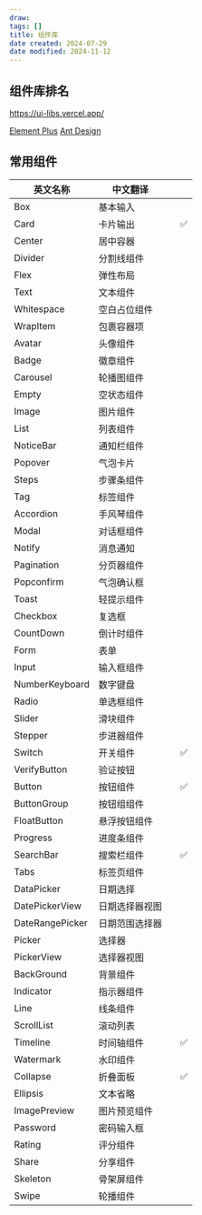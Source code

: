 ```yaml
---
draw:
tags: []
title: 组件库
date created: 2024-07-29
date modified: 2024-11-12
---
```


## 组件库排名

https://ui-libs.vercel.app/

[Element Plus](Element%20Plus.md)
[Ant Design](Ant%20Design.md)
## 常用组件


| 英文名称            | 中文翻译    |     |     |
| --------------- | ------- | --- | --- |
| Box             | 基本输入    |     |     |
| Card            | 卡片输出    |     | ✅   |
| Center          | 居中容器    |     |     |
| Divider         | 分割线组件   |     |     |
| Flex            | 弹性布局    |     |     |
| Text            | 文本组件    |     |     |
| Whitespace      | 空白占位组件  |     |     |
| WrapItem        | 包裹容器项   |     |     |
| Avatar          | 头像组件    |     |     |
| Badge           | 徽章组件    |     |     |
| Carousel        | 轮播图组件   |     |     |
| Empty           | 空状态组件   |     |     |
| Image           | 图片组件    |     |     |
| List            | 列表组件    |     |     |
| NoticeBar       | 通知栏组件   |     |     |
| Popover         | 气泡卡片    |     |     |
| Steps           | 步骤条组件   |     |     |
| Tag             | 标签组件    |     |     |
| Accordion       | 手风琴组件   |     |     |
| Modal           | 对话框组件   |     |     |
| Notify          | 消息通知    |     |     |
| Pagination      | 分页器组件   |     |     |
| Popconfirm      | 气泡确认框   |     |     |
| Toast           | 轻提示组件   |     |     |
| Checkbox        | 复选框     |     |     |
| CountDown       | 倒计时组件   |     |     |
| Form            | 表单      |     |     |
| Input           | 输入框组件   |     |     |
| NumberKeyboard  | 数字键盘    |     |     |
| Radio           | 单选框组件   |     |     |
| Slider          | 滑块组件    |     |     |
| Stepper         | 步进器组件   |     |     |
| Switch          | 开关组件    |     | ✅   |
| VerifyButton    | 验证按钮    |     |     |
| Button          | 按钮组件    |     | ✅   |
| ButtonGroup     | 按钮组组件   |     |     |
| FloatButton     | 悬浮按钮组件  |     |     |
| Progress        | 进度条组件   |     |     |
| SearchBar       | 搜索栏组件   |     | ✅   |
| Tabs            | 标签页组件   |     |     |
| DataPicker      | 日期选择    |     |     |
| DatePickerView  | 日期选择器视图 |     |     |
| DateRangePicker | 日期范围选择器 |     |     |
| Picker          | 选择器     |     |     |
| PickerView      | 选择器视图   |     |     |
| BackGround      | 背景组件    |     |     |
| Indicator       | 指示器组件   |     |     |
| Line            | 线条组件    |     |     |
| ScrollList      | 滚动列表    |     |     |
| Timeline        | 时间轴组件   |     | ✅   |
| Watermark       | 水印组件    |     |     |
| Collapse        | 折叠面板    |     | ✅   |
| Ellipsis        | 文本省略    |     |     |
| ImagePreview    | 图片预览组件  |     |     |
| Password        | 密码输入框   |     |     |
| Rating          | 评分组件    |     |     |
| Share           | 分享组件    |     |     |
| Skeleton        | 骨架屏组件   |     |     |
| Swipe           | 轮播组件    |     |     |
